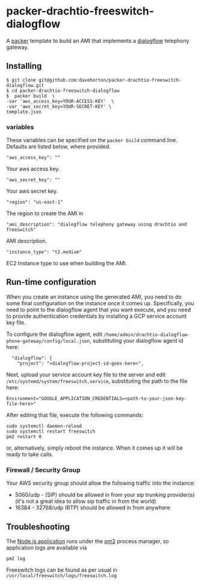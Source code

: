 # packer-drachtio-freeswitch-dialogflow

A [packer](https://www.packer.io/) template to build an AMI that implements a [dialogflow](http://dialogflow.com/) telephony gateway.

## Installing 

```
$ git clone git@github.com:davehorton/packer-drachtio-freeswitch-dialogflow.git
$ cd packer-drachtio-freeswitch-dialogflow
$  packer build  \
-var 'aws_access_key=YOUR-ACCESS-KEY'  \
-var 'aws_secret_key=YOUR-SECRET-KEY' \
template.json
```

### variables
These variables can be specified on the `packer build` command line.  Defaults are listed below, where provided.
```
"aws_access_key": ""
```
Your aws access key.
```
"aws_secret_key": ""
```
Your aws secret key.

```
"region": "us-east-1"
```
The region to create the AMI in

```
"ami_description": "dialogflow telephony gateway using drachtio and freeswitch"
```
AMI description.

```
"instance_type": "t2.medium"
```
EC2 Instance type to use when building the AMI.

## Run-time configuration

When you create an instance using the generated AMI, you need to do some final configuration on the instance once it comes up.  Specifically, you need to point to the dialogflow agent that you want execute, and you need to provide authentication credentials by installing a GCP service account key file.

To configure the dialogflow agent, edit `/home/admin/drachtio-dialogflow-phone-gateway/config/local.json`, substituting your dialogflow agent id here:
```
  "dialogflow": {
    "project": "<dialogflow-project-id-goes-here>",
```
Next, upload your service account key file to the server and edit `/etc/systemd/system/freeswitch.service`, substituting the path to the file here:
```
Environment="GOOGLE_APPLICATION_CREDENTIALS=<path-to-your-json-key-file-here>"
```
After editing that file, execute the following commands:
```
sudo systemctl daemon-reload
sudo systemctl restart freeswitch
pm2 restart 0
```
or, alternatively, simply reboot the instance.  When it comes up it will be ready to take calls.

### Firewall / Security Group
Your AWS security group should allow the following traffic into the instance:
- 5060/udp - (SIP) should be allowed in from your sip trunking provider(s) (it's not a great idea to allow sip traffic in from the world)
- 16384 - 32768/udp (RTP) should be allowed in from anywhere

## Troubleshooting
The [Node.js application](https://github.com/davehorton/drachtio-dialogflow-phone-gateway) runs under the [pm2](https://pm2.keymetrics.io/) process manager, so application logs are available via 
```
pm2 log
```
Freeswitch logs can be found as per usual in `/usr/local/freeswitch/logs/freeswitch.log`
